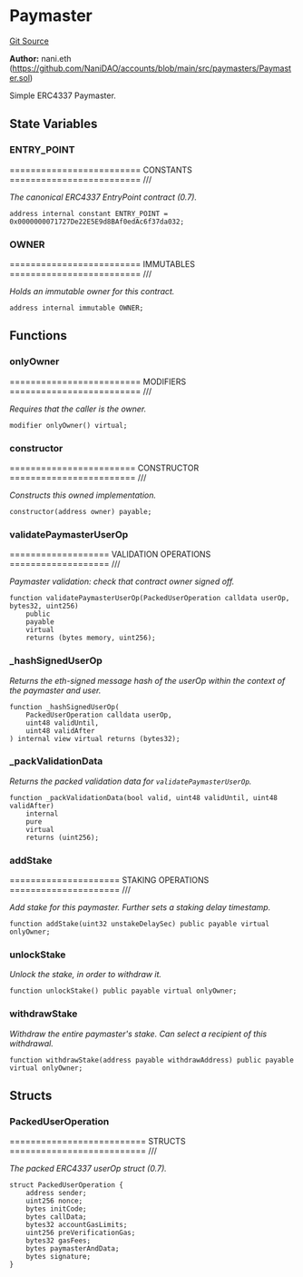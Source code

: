 # Paymaster
[Git Source](https://github.com/NaniDAO/accounts/blob/f3bc2185db28d87882552dfc1387b652c8de72eb/src/paymasters/Paymaster.sol)

**Author:**
nani.eth (https://github.com/NaniDAO/accounts/blob/main/src/paymasters/Paymaster.sol)

Simple ERC4337 Paymaster.


## State Variables
### ENTRY_POINT
========================= CONSTANTS ========================= ///

*The canonical ERC4337 EntryPoint contract (0.7).*


```solidity
address internal constant ENTRY_POINT = 0x0000000071727De22E5E9d8BAf0edAc6f37da032;
```


### OWNER
========================= IMMUTABLES ========================= ///

*Holds an immutable owner for this contract.*


```solidity
address internal immutable OWNER;
```


## Functions
### onlyOwner

========================= MODIFIERS ========================= ///

*Requires that the caller is the owner.*


```solidity
modifier onlyOwner() virtual;
```

### constructor

======================== CONSTRUCTOR ======================== ///

*Constructs this owned implementation.*


```solidity
constructor(address owner) payable;
```

### validatePaymasterUserOp

=================== VALIDATION OPERATIONS =================== ///

*Paymaster validation: check that contract owner signed off.*


```solidity
function validatePaymasterUserOp(PackedUserOperation calldata userOp, bytes32, uint256)
    public
    payable
    virtual
    returns (bytes memory, uint256);
```

### _hashSignedUserOp

*Returns the eth-signed message hash of the userOp within the context of the paymaster and user.*


```solidity
function _hashSignedUserOp(
    PackedUserOperation calldata userOp,
    uint48 validUntil,
    uint48 validAfter
) internal view virtual returns (bytes32);
```

### _packValidationData

*Returns the packed validation data for `validatePaymasterUserOp`.*


```solidity
function _packValidationData(bool valid, uint48 validUntil, uint48 validAfter)
    internal
    pure
    virtual
    returns (uint256);
```

### addStake

===================== STAKING OPERATIONS ===================== ///

*Add stake for this paymaster. Further sets a staking delay timestamp.*


```solidity
function addStake(uint32 unstakeDelaySec) public payable virtual onlyOwner;
```

### unlockStake

*Unlock the stake, in order to withdraw it.*


```solidity
function unlockStake() public payable virtual onlyOwner;
```

### withdrawStake

*Withdraw the entire paymaster's stake. Can select a recipient of this withdrawal.*


```solidity
function withdrawStake(address payable withdrawAddress) public payable virtual onlyOwner;
```

## Structs
### PackedUserOperation
========================== STRUCTS ========================== ///

*The packed ERC4337 userOp struct (0.7).*


```solidity
struct PackedUserOperation {
    address sender;
    uint256 nonce;
    bytes initCode;
    bytes callData;
    bytes32 accountGasLimits;
    uint256 preVerificationGas;
    bytes32 gasFees;
    bytes paymasterAndData;
    bytes signature;
}
```


